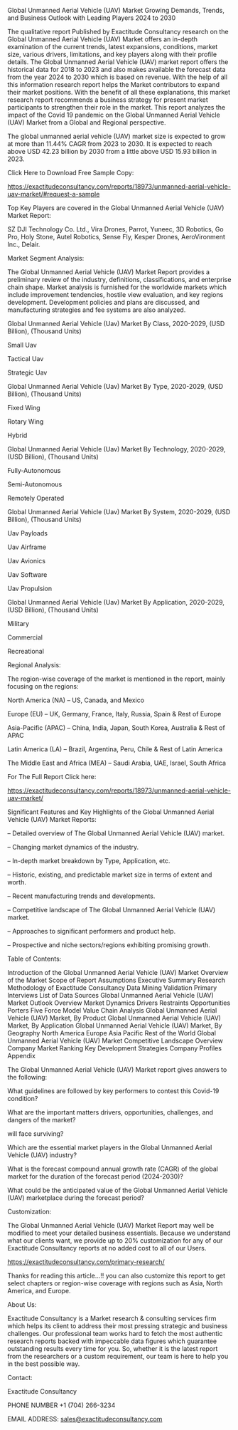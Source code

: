 Global Unmanned Aerial Vehicle (UAV) Market Growing Demands, Trends, and Business Outlook with Leading Players 2024 to 2030

The qualitative report Published by Exactitude Consultancy research on the Global Unmanned Aerial Vehicle (UAV) Market offers an in-depth examination of the current trends, latest expansions, conditions, market size, various drivers, limitations, and key players along with their profile details. The Global Unmanned Aerial Vehicle (UAV) market report offers the historical data for 2018 to 2023 and also makes available the forecast data from the year 2024 to 2030 which is based on revenue. With the help of all this information research report helps the Market contributors to expand their market positions. With the benefit of all these explanations, this market research report recommends a business strategy for present market participants to strengthen their role in the market. This report analyzes the impact of the Covid 19 pandemic on the Global Unmanned Aerial Vehicle (UAV) Market from a Global and Regional perspective.

The global unmanned aerial vehicle (UAV) market size is expected to grow at more than 11.44% CAGR from 2023 to 2030. It is expected to reach above USD 42.23 billion by 2030 from a little above USD 15.93 billion in 2023.

Click Here to Download Free Sample Copy:

https://exactitudeconsultancy.com/reports/18973/unmanned-aerial-vehicle-uav-market/#request-a-sample

Top Key Players are covered in the Global Unmanned Aerial Vehicle (UAV) Market Report:

SZ DJI Technology Co. Ltd., Vira Drones, Parrot, Yuneec, 3D Robotics, Go Pro, Holy Stone, Autel Robotics, Sense Fly, Kesper Drones, AeroVironment Inc., Delair.

Market Segment Analysis:

The Global Unmanned Aerial Vehicle (UAV) Market Report provides a preliminary review of the industry, definitions, classifications, and enterprise chain shape. Market analysis is furnished for the worldwide markets which include improvement tendencies, hostile view evaluation, and key regions development. Development policies and plans are discussed, and manufacturing strategies and fee systems are also analyzed.

Global Unmanned Aerial Vehicle (Uav) Market By Class, 2020-2029, (USD Billion), (Thousand Units)

Small Uav

Tactical Uav

Strategic Uav

Global Unmanned Aerial Vehicle (Uav) Market By Type, 2020-2029, (USD Billion), (Thousand Units)

Fixed Wing

Rotary Wing

Hybrid

Global Unmanned Aerial Vehicle (Uav) Market By Technology, 2020-2029, (USD Billion), (Thousand Units)

Fully-Autonomous

Semi-Autonomous

Remotely Operated

Global Unmanned Aerial Vehicle (Uav) Market By System, 2020-2029, (USD Billion), (Thousand Units)

Uav Payloads

Uav Airframe

Uav Avionics

Uav Software

Uav Propulsion

Global Unmanned Aerial Vehicle (Uav) Market By Application, 2020-2029, (USD Billion), (Thousand Units)

Military

Commercial

Recreational




Regional Analysis:

The region-wise coverage of the market is mentioned in the report, mainly focusing on the regions:

North America (NA) – US, Canada, and Mexico

Europe (EU) – UK, Germany, France, Italy, Russia, Spain & Rest of Europe

Asia-Pacific (APAC) – China, India, Japan, South Korea, Australia & Rest of APAC

Latin America (LA) – Brazil, Argentina, Peru, Chile & Rest of Latin America

The Middle East and Africa (MEA) – Saudi Arabia, UAE, Israel, South Africa

For The Full Report Click here:

https://exactitudeconsultancy.com/reports/18973/unmanned-aerial-vehicle-uav-market/

Significant Features and Key Highlights of the Global Unmanned Aerial Vehicle (UAV) Market Reports:

– Detailed overview of The Global Unmanned Aerial Vehicle (UAV) market.

– Changing market dynamics of the industry.

– In-depth market breakdown by Type, Application, etc.

– Historic, existing, and predictable market size in terms of extent and worth.

– Recent manufacturing trends and developments.

– Competitive landscape of The Global Unmanned Aerial Vehicle (UAV) market.

– Approaches to significant performers and product help.

– Prospective and niche sectors/regions exhibiting promising growth.

Table of Contents:

Introduction of the Global Unmanned Aerial Vehicle (UAV) Market
Overview of the Market
Scope of Report
Assumptions
Executive Summary
Research Methodology of Exactitude Consultancy
Data Mining
Validation
Primary Interviews
List of Data Sources
Global Unmanned Aerial Vehicle (UAV) Market Outlook
Overview
Market Dynamics
Drivers
Restraints
Opportunities
Porters Five Force Model
Value Chain Analysis
Global Unmanned Aerial Vehicle (UAV) Market, By Product
Global Unmanned Aerial Vehicle (UAV) Market, By Application
Global Unmanned Aerial Vehicle (UAV) Market, By Geography
North America
Europe
Asia Pacific
Rest of the World
Global Unmanned Aerial Vehicle (UAV) Market Competitive Landscape
Overview
Company Market Ranking
Key Development Strategies
Company Profiles
Appendix

The Global Unmanned Aerial Vehicle (UAV) Market report gives answers to the following:

What guidelines are followed by key performers to contest this Covid-19 condition?

What are the important matters drivers, opportunities, challenges, and dangers of the market?

will face surviving?

Which are the essential market players in the Global Unmanned Aerial Vehicle (UAV) industry?

What is the forecast compound annual growth rate (CAGR) of the global market for the duration of the forecast period (2024-2030)?

What could be the anticipated value of the Global Unmanned Aerial Vehicle (UAV) marketplace during the forecast period?

Customization:

The Global Unmanned Aerial Vehicle (UAV) Market Report may well be modified to meet your detailed business essentials. Because we understand what our clients want, we provide up to 20% customization for any of our Exactitude Consultancy reports at no added cost to all of our Users.

https://exactitudeconsultancy.com/primary-research/

Thanks for reading this article...!! you can also customize this report to get select chapters or region-wise coverage with regions such as Asia, North America, and Europe.

About Us:

Exactitude Consultancy is a Market research & consulting services firm which helps its client to address their most pressing strategic and business challenges. Our professional team works hard to fetch the most authentic research reports backed with impeccable data figures which guarantee outstanding results every time for you. So, whether it is the latest report from the researchers or a custom requirement, our team is here to help you in the best possible way.

Contact:

Exactitude Consultancy

PHONE NUMBER +1 (704) 266-3234

EMAIL ADDRESS: sales@exactitudeconsultancy.com  
